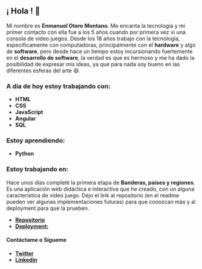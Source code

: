 ## ¡ Hola ! 👋

Mi nombre es **Enmanuel Otero Montano**. Me encanta la tecnología y mi primer contacto con ella fue a los 5 años cuando por primera vez vi una consola de video juegos. Desde los 18 años trabajo con la tecnología, especificamente con computadoras, principalmente con el **hardware** y algo de **software**, pero desde hace un tiempo estoy incursionando fuertemente en el **desarrollo de software**, la verdad es que es hermoso y me ha dado la posibilidad de expresar mis ideas, ya que para nada soy bueno en las diferentes esferas del arte 😄.

### A día de hoy estoy trabajando con:
- **HTML**
- **CSS**
- **JavaScript**
- **Angular**
- **SQL**

### Estoy aprendiendo:
- **Python**


### Estoy trabajando en:
Hace unos días completé la primera etapa de **Banderas, países y regiones**. Es una aplicación web didáctica e interactiva que he creado, con un alguna característica de video juego. Dejo el link al repositorio (en el readme pueden ver algunas implementaciones futuras) para que conozcan más y al deployment para que la prueben.
- [**Repositorio**](https://github.com/Enmanuel-Otero-Montano/Juego-de-Banderas)
- [**Deployment:**](https://enmanuel-otero-montano.github.io/Juego-de-Banderas/)

#### Contáctame o Sígueme
- [**Twitter**](https://twitter.com/Enmanue78366929/ "twitter")
- [**Linkedin**](https://www.linkedin.com/in/enmanuel-otero-montano// "linkedin")
